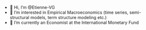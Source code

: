 - 👋 Hi, I’m @Etienne-VG
- 👀 I’m interested in Empirical Macroeconomics (time series, semi-structural models, term structure modeling etc.)
- 🌱 I’m currently an Economist at the International Monetary Fund

<!---
Etienne-VG/Etienne-VG is a ✨ special ✨ repository because its `README.md` (this file) appears on your GitHub profile.
You can click the Preview link to take a look at your changes.
--->
